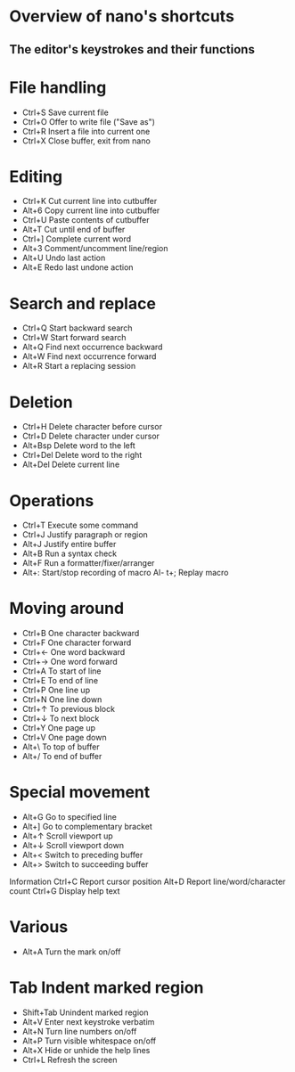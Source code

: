 
# Overview of nano's shortcuts      
## The editor's keystrokes and their functions         

# File handling
- Ctrl+S   	Save current file
- Ctrl+O	Offer to write file ("Save as")
- Ctrl+R	Insert a file into current one
- Ctrl+X	Close buffer, exit from nano

# Editing
- Ctrl+K   	Cut current line into cutbuffer
- Alt+6	Copy current line into cutbuffer
- Ctrl+U	Paste contents of cutbuffer
- Alt+T	Cut until end of buffer
- Ctrl+]	Complete current word
- Alt+3	Comment/uncomment line/region
- Alt+U	Undo last action
- Alt+E	Redo last undone action

# Search and replace
- Ctrl+Q   	Start backward search
- Ctrl+W	Start forward search
- Alt+Q	Find next occurrence backward
- Alt+W	Find next occurrence forward
- Alt+R	Start a replacing session

# Deletion
- Ctrl+H	Delete character before cursor      
- Ctrl+D	Delete character under cursor
- Alt+Bsp	Delete word to the left
- Ctrl+Del   	Delete word to the right
- Alt+Del	Delete current line

# Operations
- Ctrl+T   	Execute some command
- Ctrl+J	Justify paragraph or region
- Alt+J	Justify entire buffer
- Alt+B	Run a syntax check
- Alt+F	Run a formatter/fixer/arranger
- Alt+:	Start/stop recording of macro
Al- t+;	Replay macro

# Moving around
- Ctrl+B   	One character backward
- Ctrl+F	One character forward
- Ctrl+←	One word backward
- Ctrl+→	One word forward
- Ctrl+A	To start of line
- Ctrl+E	To end of line
- Ctrl+P	One line up
- Ctrl+N	One line down
- Ctrl+↑	To previous block
- Ctrl+↓	To next block
- Ctrl+Y	One page up
- Ctrl+V	One page down
- Alt+\	To top of buffer
- Alt+/	To end of buffer

# Special movement
- Alt+G    	Go to specified line
- Alt+]	Go to complementary bracket
- Alt+↑	Scroll viewport up
- Alt+↓	Scroll viewport down
- Alt+<	Switch to preceding buffer
- Alt+>	Switch to succeeding buffer

Information
Ctrl+C   	Report cursor position
Alt+D	Report line/word/character count
Ctrl+G	Display help text

# Various
- Alt+A	Turn the mark on/off

# Tab	Indent marked region
- Shift+Tab   	Unindent marked region
- Alt+V	Enter next keystroke verbatim
- Alt+N	Turn line numbers on/off
- Alt+P	Turn visible whitespace on/off
- Alt+X	Hide or unhide the help lines
- Ctrl+L	Refresh the screen
